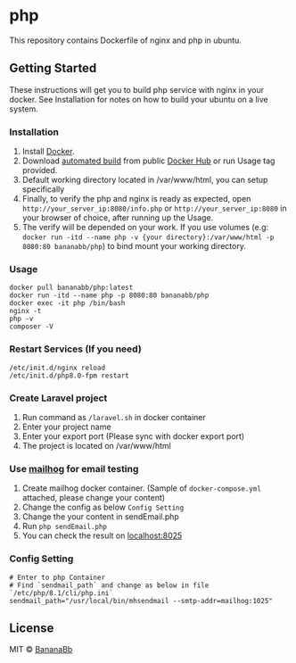 # php
This repository contains Dockerfile of nginx and php in ubuntu.

## Getting Started
These instructions will get you to build php service with nginx in your docker. See Installation for notes on how to build your ubuntu on a live system.

### Installation
1. Install [Docker](https://www.docker.com/).
2. Download [automated build](https://hub.docker.com/r/bananabb/php/) from public [Docker Hub](https://hub.docker.com/) or run Usage tag provided.
3. Default working directory located in /var/www/html, you can setup specifically
4. Finally, to verify the php and nginx is ready as expected, open `http://your_server_ip:8080/info.php` or `http://your_server_ip:8080` in your browser of choice, after running up the Usage.
5. The verify will be depended on your work. If you use volumes (e.g: `docker run -itd --name php -v {your directory}:/var/www/html -p 8080:80 bananabb/php`) to bind mount your working directory.

### Usage
```
docker pull bananabb/php:latest
docker run -itd --name php -p 8080:80 bananabb/php
docker exec -it php /bin/bash
nginx -t
php -v
composer -V
```

### Restart Services (If you need)
```
/etc/init.d/nginx reload
/etc/init.d/php8.0-fpm restart
```

### Create Laravel project
1. Run command as `/laravel.sh` in docker container
2. Enter your project name 
3. Enter your export port (Please sync with docker export port)
4. The project is located on /var/www/html

### Use [mailhog](https://github.com/mailhog/MailHog) for email testing
1. Create mailhog docker container. (Sample of `docker-compose.yml` attached, please change your content)
2. Change the config as below `Config Setting`
3. Change the your content in sendEmail.php
4. Run `php sendEmail.php`
5. You can check the result on [localhost:8025](http://localhost:8025)

### Config Setting
```
# Enter to php Container
# Find `sendmail_path` and change as below in file `/etc/php/8.1/cli/php.ini`
sendmail_path="/usr/local/bin/mhsendmail --smtp-addr=mailhog:1025"
```

## License
MIT © [BananaBb](https://github.com/BananaBb)